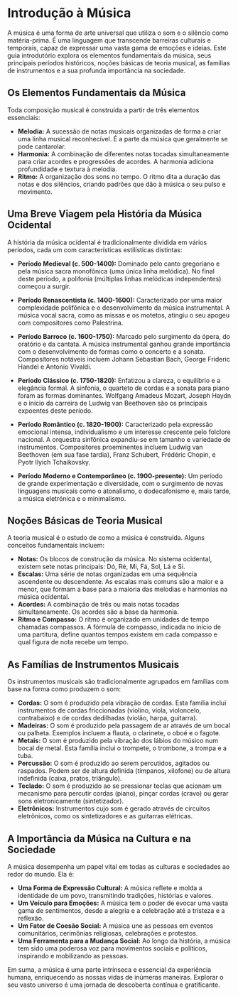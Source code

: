 # Introdução à Música

A música é uma forma de arte universal que utiliza o som e o silêncio como matéria-prima. É uma linguagem que transcende barreiras culturais e temporais, capaz de expressar uma vasta gama de emoções e ideias. Este guia introdutório explora os elementos fundamentais da música, seus principais períodos históricos, noções básicas de teoria musical, as famílias de instrumentos e a sua profunda importância na sociedade.

## Os Elementos Fundamentais da Música

Toda composição musical é construída a partir de três elementos essenciais:

* **Melodia:** A sucessão de notas musicais organizadas de forma a criar uma linha musical reconhecível. É a parte da música que geralmente se pode cantarolar.
* **Harmonia:** A combinação de diferentes notas tocadas simultaneamente para criar acordes e progressões de acordes. A harmonia adiciona profundidade e textura à melodia.
* **Ritmo:** A organização dos sons no tempo. O ritmo dita a duração das notas e dos silêncios, criando padrões que dão à música o seu pulso e movimento.

## Uma Breve Viagem pela História da Música Ocidental

A história da música ocidental é tradicionalmente dividida em vários períodos, cada um com características estilísticas distintas:

* **Período Medieval (c. 500-1400):** Dominado pelo canto gregoriano e pela música sacra monofônica (uma única linha melódica). No final deste período, a polifonia (múltiplas linhas melódicas independentes) começou a surgir.

* **Período Renascentista (c. 1400-1600):** Caracterizado por uma maior complexidade polifônica e o desenvolvimento da música instrumental. A música vocal sacra, como as missas e os motetos, atingiu o seu apogeu com compositores como Palestrina.

* **Período Barroco (c. 1600-1750):** Marcado pelo surgimento da ópera, do oratório e da cantata. A música instrumental ganhou grande importância com o desenvolvimento de formas como o concerto e a sonata. Compositores notáveis incluem Johann Sebastian Bach, George Frideric Handel e Antonio Vivaldi.

* **Período Clássico (c. 1750-1820):** Enfatizou a clareza, o equilíbrio e a elegância formal. A sinfonia, o quarteto de cordas e a sonata para piano foram as formas dominantes. Wolfgang Amadeus Mozart, Joseph Haydn e o início da carreira de Ludwig van Beethoven são os principais expoentes deste período.

* **Período Romântico (c. 1820-1900):** Caracterizado pela expressão emocional intensa, individualismo e um interesse crescente pelo folclore nacional. A orquestra sinfônica expandiu-se em tamanho e variedade de instrumentos. Compositores proeminentes incluem Ludwig van Beethoven (em sua fase tardia), Franz Schubert, Frédéric Chopin, e Pyotr Ilyich Tchaikovsky.

* **Período Moderno e Contemporâneo (c. 1900-presente):** Um período de grande experimentação e diversidade, com o surgimento de novas linguagens musicais como o atonalismo, o dodecafonismo e, mais tarde, a música eletrónica e o minimalismo.

## Noções Básicas de Teoria Musical

A teoria musical é o estudo de como a música é construída. Alguns conceitos fundamentais incluem:

* **Notas:** Os blocos de construção da música. No sistema ocidental, existem sete notas principais: Dó, Ré, Mi, Fá, Sol, Lá e Si.
* **Escalas:** Uma série de notas organizadas em uma sequência ascendente ou descendente. As escalas mais comuns são a maior e a menor, que formam a base para a maioria das melodias e harmonias na música ocidental.
* **Acordes:** A combinação de três ou mais notas tocadas simultaneamente. Os acordes são a base da harmonia.
* **Ritmo e Compasso:** O ritmo é organizado em unidades de tempo chamadas compassos. A fórmula de compasso, indicada no início de uma partitura, define quantos tempos existem em cada compasso e qual figura de nota recebe um tempo.

## As Famílias de Instrumentos Musicais

Os instrumentos musicais são tradicionalmente agrupados em famílias com base na forma como produzem o som:

* **Cordas:** O som é produzido pela vibração de cordas. Esta família inclui instrumentos de cordas friccionadas (violino, viola, violoncelo, contrabaixo) e de cordas dedilhadas (violão, harpa, guitarra).
* **Madeiras:** O som é produzido pela passagem de ar através de um bocal ou palheta. Exemplos incluem a flauta, o clarinete, o oboé e o fagote.
* **Metais:** O som é produzido pela vibração dos lábios do músico num bocal de metal. Esta família inclui o trompete, o trombone, a trompa e a tuba.
* **Percussão:** O som é produzido ao serem percutidos, agitados ou raspados. Podem ser de altura definida (tímpanos, xilofone) ou de altura indefinida (caixa, pratos, triângulo).
* **Teclado:** O som é produzido ao se pressionar teclas que acionam um mecanismo para percutir cordas (piano), pinçar cordas (cravo) ou gerar sons eletronicamente (sintetizador).
* **Eletrônicos:** Instrumentos cujo som é gerado através de circuitos eletrônicos, como os sintetizadores e as guitarras elétricas.

## A Importância da Música na Cultura e na Sociedade

A música desempenha um papel vital em todas as culturas e sociedades ao redor do mundo. Ela é:

* **Uma Forma de Expressão Cultural:** A música reflete e molda a identidade de um povo, transmitindo tradições, histórias e valores.
* **Um Veículo para Emoções:** A música tem o poder de evocar uma vasta gama de sentimentos, desde a alegria e a celebração até a tristeza e a reflexão.
* **Um Fator de Coesão Social:** A música une as pessoas em eventos comunitários, cerimônias religiosas, celebrações e protestos.
* **Uma Ferramenta para a Mudança Social:** Ao longo da história, a música tem sido uma poderosa voz para movimentos sociais e políticos, inspirando e mobilizando as pessoas.

Em suma, a música é uma parte intrínseca e essencial da experiência humana, enriquecendo as nossas vidas de inúmeras maneiras. Explorar o seu vasto universo é uma jornada de descoberta contínua e gratificante.
